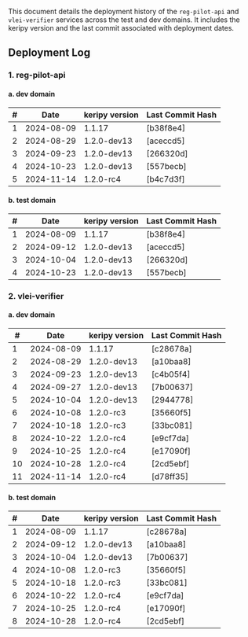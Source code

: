 This document details the deployment history of the `reg-pilot-api` and `vlei-verifier` services across the test and dev domains. It includes the keripy version and the last commit associated with deployment dates.

## Deployment Log

### 1. reg-pilot-api

#### a. dev domain

| #  | Date       | keripy version | Last Commit Hash | 
|----|------------|----------------|------------------|
| 1  | 2024-08-09 | 1.1.17         | [b38f8e4]        | 
| 2  | 2024-08-29 | 1.2.0-dev13    | [aceccd5]        | 
| 3  | 2024-09-23 | 1.2.0-dev13    | [266320d]        | 
| 4  | 2024-10-23 | 1.2.0-dev13    | [557becb]        | 
| 5  | 2024-11-14 | 1.2.0-rc4      | [b4c7d3f]        | 


#### b. test domain

| #  | Date       | keripy version | Last Commit Hash | 
|----|------------|----------------|------------------|
| 1  | 2024-08-09 | 1.1.17         | [b38f8e4]        | 
| 2  | 2024-09-12 | 1.2.0-dev13    | [aceccd5]        | 
| 3  | 2024-10-04 | 1.2.0-dev13    | [266320d]        | 
| 4  | 2024-10-23 | 1.2.0-dev13    | [557becb]        | 


### 2. vlei-verifier

#### a. dev domain

| #  | Date       | keripy version | Last Commit Hash | 
|----|------------|----------------|------------------|
| 1  | 2024-08-09 | 1.1.17         | [c28678a]        | 
| 2  | 2024-08-29 | 1.2.0-dev13    | [a10baa8]        |
| 3  | 2024-09-23 | 1.2.0-dev13    | [c4b05f4]        | 
| 4  | 2024-09-27 | 1.2.0-dev13    | [7b00637]        | 
| 5  | 2024-10-04 | 1.2.0-dev13    | [2944778]        | 
| 6  | 2024-10-08 | 1.2.0-rc3      | [35660f5]        | 
| 7  | 2024-10-18 | 1.2.0-rc3      | [33bc081]        | 
| 8  | 2024-10-22 | 1.2.0-rc4      | [e9cf7da]        | 
| 9  | 2024-10-25 | 1.2.0-rc4      | [e17090f]        | 
| 10 | 2024-10-28 | 1.2.0-rc4      | [2cd5ebf]        | 
| 11 | 2024-11-14 | 1.2.0-rc4      | [d78ff35]        | 

#### b. test domain

| #  | Date       | keripy version | Last Commit Hash | 
|----|------------|----------------|------------------|
| 1  | 2024-08-09 | 1.1.17         | [c28678a]        | 
| 2  | 2024-09-12 | 1.2.0-dev13    | [a10baa8]        | 
| 3  | 2024-10-04 | 1.2.0-dev13    | [7b00637]        | 
| 4  | 2024-10-08 | 1.2.0-rc3      | [35660f5]        | 
| 5  | 2024-10-18 | 1.2.0-rc3      | [33bc081]        |
| 6  | 2024-10-22 | 1.2.0-rc4      | [e9cf7da]        |
| 7  | 2024-10-25 | 1.2.0-rc4      | [e17090f]        |
| 8  | 2024-10-28 | 1.2.0-rc4      | [2cd5ebf]        | 


